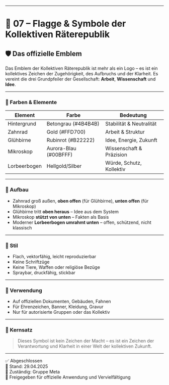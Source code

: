 <!--
Autor: Fabio Weidner
Version: 1.0
Sektion: Meta_und_Systemstruktur
Veröffentlichung: April 2025
-->
---

# 🏴 07 – Flagge & Symbole der Kollektiven Räterepublik

## 🛡️ Das offizielle Emblem

Das Emblem der Kollektiven Räterepublik ist mehr als ein Logo – es ist ein kollektives Zeichen der Zugehörigkeit, des Aufbruchs und der Klarheit. Es vereint die drei Grundpfeiler der Gesellschaft: **Arbeit**, **Wissenschaft** und **Idee**.

---

### 🎨 Farben & Elemente

| Element       | Farbe            | Bedeutung                        |
|---------------|------------------|----------------------------------|
| Hintergrund   | Betongrau (#4B4B4B) | Stabilität & Neutralität        |
| Zahnrad       | Gold (#FFD700)      | Arbeit & Struktur               |
| Glühbirne     | Rubinrot (#B22222)   | Idee, Energie, Zukunft          |
| Mikroskop     | Aurora-Blau (#00BFFF) | Wissenschaft & Präzision        |
| Lorbeerbogen  | Hellgold/Silber     | Würde, Schutz, Kollektiv        |

---

### 🔧 Aufbau

- Zahnrad groß außen, **oben offen** (für Glühbirne), **unten offen** (für Mikroskop)
- Glühbirne tritt **oben heraus** – Idee aus dem System
- Mikroskop **stützt von unten** – Fakten als Basis
- Moderner **Lorbeerbogen umrahmt unten** – offen, schützend, nicht klassisch

---

### 📐 Stil

- Flach, vektorfähig, leicht reproduzierbar
- Keine Schriftzüge
- Keine Tiere, Waffen oder religiöse Bezüge
- Spraybar, druckfähig, stickbar

---

### 🧱 Verwendung

- Auf offiziellen Dokumenten, Gebäuden, Fahnen
- Für Ehrenzeichen, Banner, Kleidung, Gravur
- Nur für autorisierte Gruppen oder das Kollektiv

---

### 📜 Kernsatz

> Dieses Symbol ist kein Zeichen der Macht – es ist ein Zeichen der Verantwortung und Klarheit in einer Welt der kollektiven Zukunft.

---

✅ Abgeschlossen  
📅 Stand: 29.04.2025  
🏩 Zuständig: Gruppe Meta  
🔐 Freigegeben für offizielle Anwendung und Vervielfältigung
